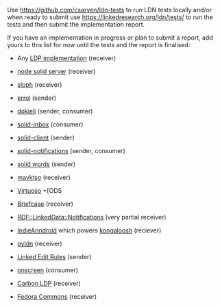 Use https://github.com/csarven/ldn-tests to run LDN tests locally and/or when
ready to submit use https://linkedresearch.org/ldn/tests/ to run the tests and
then submit the implementation report.

If you have an implementation in progress or plan to submit a report, add yours
to this list for now until the tests and the report is finalised:

* Any [LDP implementation](https://www.w3.org/wiki/LDP_Implementations)
(receiver)
* [node solid server](https://github.com/solid/node-solid-server) (receiver)
* [sloph](https://github.com/rhiaro/sloph) (receiver)
* [errol](https://github.com/linkeddata/errol) (sender)
* [dokieli](https://dokie.li/) (sender, consumer)
* [solid-inbox](https://github.com/solid/solid-inbox) (consumer)
* [solid-client](https://github.com/solid/solid-client) (sender)
* [solid-notifications](https://github.com/solid/solid-notifications)
  (sender, consumer)
* [solid words](https://github.com/melvincarvalho/vocab) (sender)
* [mayktso](https://github.com/csarven/mayktso) (receiver)

* [Virtuoso](https://github.com/openlink/virtuoso-opensource) +[ODS
* [Briefcase](http://ods.openlinksw.com/wiki/ODS/OdsBriefcase) (receiver)

* [RDF::LinkedData::Notifications](https://github.com/kjetilk/p5-rdf-linkeddata-notifications)
(very partial receiver)
* [IndieAnndroid](https://github.com/Kongaloosh/IndieAnndroid) which powers
[kongaloosh](http://kongaloosh.com) (reciever)
* [pyldn](https://github.com/albertmeronyo/pyldn) (receiver)
* [Linked Edit Rules](https://github.com/albertmeronyo/linked-edit-rules)
(sender)
* [onscreen](https://github.com/rhiaro/onscreen) (consumer)
* [Carbon LDP](https://carbonldp.com) (receiver)
* [Fedora Commons](https://github.com/fcrepo4/fcrepo4) (receiver)
